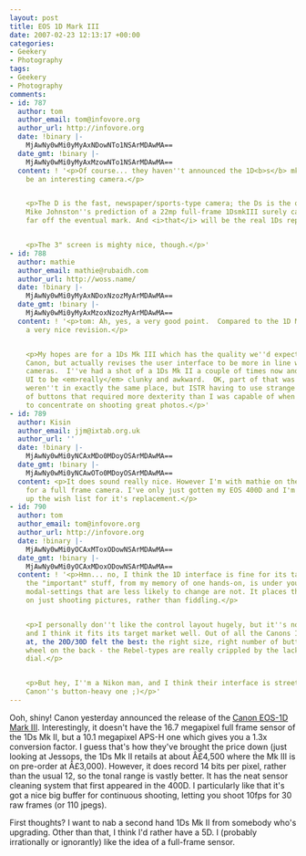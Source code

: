 ```yaml
---
layout: post
title: EOS 1D Mark III
date: 2007-02-23 12:13:17 +00:00
categories:
- Geekery
- Photography
tags:
- Geekery
- Photography
comments:
- id: 787
  author: tom
  author_email: tom@infovore.org
  author_url: http://infovore.org
  date: !binary |-
    MjAwNy0wMi0yMyAxNDowNTo1NSArMDAwMA==
  date_gmt: !binary |-
    MjAwNy0wMi0yMyAxMzowNTo1NSArMDAwMA==
  content: ! '<p>Of course... they haven''t announced the 1D<b>s</b> mkIII yet. That''ll
    be an interesting camera.</p>


    <p>The D is the fast, newspaper/sports-type camera; the Ds is the quality one.
    Mike Johnston''s prediction of a 22mp full-frame 1DsmkIII surely can''t be too
    far off the eventual mark. And <i>that</i> will be the real 1Ds replacement.</p>


    <p>The 3" screen is mighty nice, though.</p>'
- id: 788
  author: mathie
  author_email: mathie@rubaidh.com
  author_url: http://woss.name/
  date: !binary |-
    MjAwNy0wMi0yMyAxNDoxNzozMyArMDAwMA==
  date_gmt: !binary |-
    MjAwNy0wMi0yMyAxMzoxNzozMyArMDAwMA==
  content: ! '<p>tom: Ah, yes, a very good point.  Compared to the 1D Mk II it''s
    a very nice revision.</p>


    <p>My hopes are for a 1Ds Mk III which has the quality we''d expect from a top-of-the-range
    Canon, but actually revises the user interface to be more in line with the consumer-level
    cameras.  I''ve had a shot of a 1Ds Mk II a couple of times now and I found the
    UI to be <em>really</em> clunky and awkward.  OK, part of that was that the buttons
    weren''t in exactly the same place, but ISTR having to use strange combinations
    of buttons that required more dexterity than I was capable of when I was trying
    to concentrate on shooting great photos.</p>'
- id: 789
  author: Kisin
  author_email: jjm@ixtab.org.uk
  author_url: ''
  date: !binary |-
    MjAwNy0wMi0yNCAxMDo0MDoyOSArMDAwMA==
  date_gmt: !binary |-
    MjAwNy0wMi0yNCAwOTo0MDoyOSArMDAwMA==
  content: <p>It does sound really nice. However I'm with mathie on the lust factor
    for a full frame camera. I've only just gotten my EOS 400D and I'm starting knocking
    up the wish list for it's replacement.</p>
- id: 790
  author: tom
  author_email: tom@infovore.org
  author_url: http://infovore.org
  date: !binary |-
    MjAwNy0wMi0yOCAxMToxODowNSArMDAwMA==
  date_gmt: !binary |-
    MjAwNy0wMi0yOCAxMDoxODowNSArMDAwMA==
  content: ! '<p>Hmn... no, I think the 1D interface is fine for its target market;
    the "important" stuff, from my memory of one hands-on, is under your fingers;
    modal-settings that are less likely to change are not. It places the emphasis
    on just shooting pictures, rather than fiddling.</p>


    <p>I personally don''t like the control layout hugely, but it''s not that bad,
    and I think it fits its target market well. Out of all the Canons I''ve looked
    at, the 20D/30D felt the best: the right size, right number of buttons, and the
    wheel on the back - the Rebel-types are really crippled by the lack of that rear
    dial.</p>


    <p>But hey, I''m a Nikon man, and I think their interface is streets ahead of
    Canon''s button-heavy one ;)</p>'
---
```

Ooh, shiny!  Canon yesterday announced the release of the [Canon EOS-1D Mark III](http://www.usa.canon.com/consumer/controller?act=ModelDetailAct&fcategoryid=139&modelid=14999).    Interestingly, it doesn't have the 16.7 megapixel full frame sensor of the 1Ds Mk II, but a 10.1 megapixel APS-H one which gives you a 1.3x conversion factor.  I guess that's how they've brought the price down (just looking at Jessops, the 1Ds Mk II retails at about Â£4,500 where the Mk III is on pre-order at Â£3,000).  However, it does record 14 bits per pixel, rather than the usual 12, so the tonal range is vastly better.  It has the neat sensor cleaning system that first appeared in the 400D.  I particularly like that it's got a nice big buffer for continuous shooting, letting you shoot 10fps for 30 raw frames (or 110 jpegs).

First thoughts?  I want to nab a second hand 1Ds Mk II from somebody who's upgrading.  Other than that, I think I'd rather have a 5D.  I (probably irrationally or ignorantly) like the idea of a full-frame sensor.
